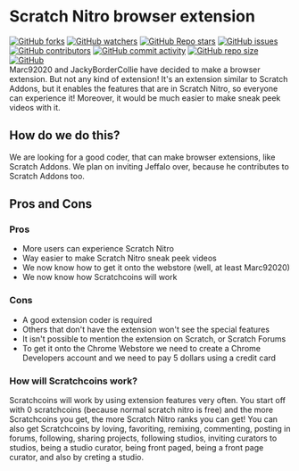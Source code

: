 # Scratch Nitro browser extension
[![GitHub forks](https://img.shields.io/github/forks/ScratchNitro/scratch-nitro?color=g&style=plastic)](https://github.com/ScratchNitro/Scratch-Nitro/network/members) [![GitHub watchers](https://img.shields.io/github/watchers/ScratchNitro/scratch-nitro?color=g&style=plastic)](https://github.com/ScratchNitro/Scratch-Nitro/watchers) [![GitHub Repo stars](https://img.shields.io/github/stars/ScratchNitro/scratch-nitro?color=g&style=plastic)](https://github.com/ScratchNitro/Scratch-Nitro/stargazers) [![GitHub issues](https://img.shields.io/github/issues/ScratchNitro/scratch-nitro?color=g&style=plastic)](https://github.com/ScratchNitro/Scratch-Nitro/issues) [![GitHub contributors](https://img.shields.io/github/contributors/ScratchNitro/scratch-nitro?color=g&style=plastic)](https://github.com/ScratchNitro/Scratch-Nitro/graphs/contributors) [![GitHub commit activity](https://img.shields.io/github/commit-activity/m/Scratchnitro/scratch-nitro?color=g&style=plastic)](https://github.com/ScratchNitro/Scratch-Nitro/commits/main) [![GitHub repo size](https://img.shields.io/github/repo-size/ScratchNitro/scratch-nitro?color=g&label=repository%20size&style=plastic)](https://github.com/ScratchNitro/Scratch-Nitro) [![GitHub](https://img.shields.io/github/license/ScratchNitro/scratch-nitro?style=plastic)](https://github.com/ScratchNitro/Scratch-Nitro/blob/main/LICENSE)
<br>
Marc92020 and JackyBorderCollie have decided to make a browser extension. But not any kind of extension! It's an extension similar to Scratch Addons, but it enables the features that are in Scratch Nitro, so everyone can experience it! Moreover, it would be much easier to make sneak peek videos with it.
## How do we do this?
We are looking for a good coder, that can make browser extensions, like Scratch Addons. We plan on inviting Jeffalo over, because he contributes to Scratch Addons too.
## Pros and Cons
### Pros
- More users can experience Scratch Nitro
- Way easier to make Scratch Nitro sneak peek videos
- We now know how to get it onto the webstore (well, at least Marc92020)
- We now know how Scratchcoins will work
### Cons
- A good extension coder is required
- Others that don't have the extension won't see the special features
- It isn't possible to mention the extension on Scratch, or Scratch Forums
- To get it onto the Chrome Webstore we need to create a Chrome Developers account and we need to pay 5 dollars using a credit card
### How will Scratchcoins work?
Scratchcoins will work by using extension features very often. You start off with 0 scratchcoins (because normal scratch nitro is free) and the more Scratchcoins you get, the more Scratch Nitro ranks you can get! You can also get Scratchcoins by loving, favoriting, remixing, commenting, posting in forums, following, sharing projects, following studios, inviting curators to studios, being a studio curator, being front paged, being a front page curator, and also by creting a studio.
